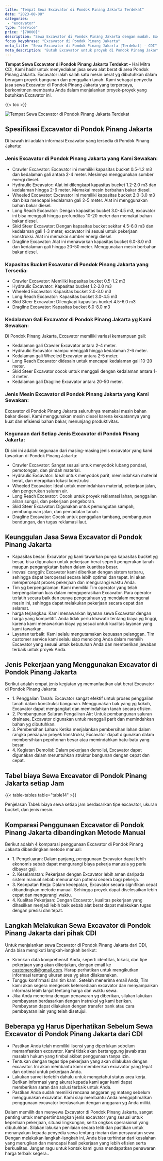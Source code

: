 ```yaml
---
title: "Tempat Sewa Excavator di Pondok Pinang Jakarta Terdekat"
date: "2023-08-08"
categories:
 - "excavator"
type: "service"
price: "[70000]"
description: "Sewa Excavator di Pondok Pinang Jakarta dengan mudah. Excavator unggulan untuk proyek konstruksi yang membutuhkan peralatan profesional dengan performa maksimal. Dapatkan informasi detail."
focus_keyphrase: "Excavator di Pondok Pinang Jakarta"
meta_title: "Sewa Excavator di Pondok Pinang Jakarta [Terdekat] - CDI"
meta_description: "Butuh Excavator untuk proyek di Pondok Pinang Jakarta?. Kami tawarkan Excavator berkualitas untuk menyelesaikan pekerjaan. Promo menarik tersedia."
---
```


**Tempat Sewa Excavator di Pondok Pinang Jakarta Terdekat** – Hai Mitra CDI, Kami hadir untuk menyediakan jasa sewa alat berat di area Pondok Pinang Jakarta. Excavator ialah salah satu mesin berat yg dibutuhkan dalam beragam proyek bangunan dan penggalian tanah. Kami sebagai penyedia jasa sewa Excavator di Pondok Pinang Jakarta yang terpercaya, berkomitmen membantu Anda dalam menjalankan proyek-proyek yang butuhkan Excavator ini.

{{< toc >}}

![Tempat Sewa Excavator di Pondok Pinang Jakarta Terdekat](/images/excavator/excavator-17.jpg)

## Spesifikasi Excavator di Pondok Pinang Jakarta

Di bawah ini adalah informasi Excavator yang tersedia di Pondok Pinang Jakarta:

### Jenis Excavator di Pondok Pinang Jakarta yang Kami Sewakan:

*   Crawler Excavator: Excavator ini memiliki kapasitas bucket 0.5-1.2 m3 dan kedalaman gali antara 2-4 meter. Mesinnya menggunakan sumber energi diesel.
*   Hydraulic Excavator: Alat ini dilengkapi kapasitas bucket 1.2-2.0 m3 dan kedalaman hingga 2-6 meter. Memakai mesin berbahan bakar diesel.
*   Wheeled Excavator: Excavator ini memiliki kapasitas bucket 2.0-3.0 m3 dan bisa mencapai kedalaman gali 2-5 meter. Alat ini menggunakan bahan bakar diesel.
*   Long Reach Excavator: Dengan kapasitas bucket 3.0-4.5 m3, excavator ini bisa menggali hingga profunditas 10-20 meter dan memakai bahan bakar diesel.
*   Skid Steer Excavator: Dengan kapasitas bucket sekitar 4.5-6.0 m3 dan kedalaman gali 1-3 meter, excavator ini sesuai untuk pekerjaan konstruksi. Alat ini memakai sumber energi diesel.
*   Dragline Excavator: Alat ini menawarkan kapasitas bucket 6.0-8.0 m3 dan kedalaman gali hingga 20-50 meter. Menggunakan mesin berbahan bakar diesel.

### Kapasitas Bucket Excavator di Pondok Pinang Jakarta yang Tersedia:

*   Crawler Excavator: Memiliki kapasitas bucket 0.5-1.2 m3
*   Hydraulic Excavator: Kapasitas bucket 1.2-2.0 m3
*   Wheeled Excavator: Kapasitas bucket 2.0-3.0 m3
*   Long Reach Excavator: Kapasitas bucket 3.0-4.5 m3
*   Skid Steer Excavator: Dilengkapi kapasitas bucket 4.5-6.0 m3
*   Dragline Excavator: Kapasitas bucket 6.0-8.0 m3

### Kedalaman Gali Excavator di Pondok Pinang Jakarta yg Kami Sewakan:

Di Pondok Pinang Jakarta, Excavator memiliki variasi kemampuan gali:

*   Kedalaman gali Crawler Excavator antara 2-4 meter.
*   Hydraulic Excavator mampu menggali hingga kedalaman 2-6 meter.
*   Kedalaman gali Wheeled Excavator antara 2-5 meter.
*   Long Reach Excavator didesain untuk mencapai kedalaman gali 10-20 meter.
*   Skid Steer Excavator cocok untuk menggali dengan kedalaman antara 1-3 meter.
*   Kedalaman gali Dragline Excavator antara 20-50 meter.

### Jenis Mesin Excavator di Pondok Pinang Jakarta yang Kami Sewakan:

Excavator di Pondok Pinang Jakarta seluruhnya memakai mesin bahan bakar diesel. Kami menggunakan mesin diesel karena kekuatannya yang kuat dan efisiensi bahan bakar, menunjang produktivitas.

### Kegunaan dari Setiap Jenis Excavator di Pondok Pinang Jakarta:

Di sini ini adalah kegunaan dari masing-masing jenis excavator yang kami tawarkan di Pondok Pinang Jakarta:

*   Crawler Excavator: Sangat sesuai untuk menyodok lubang pondasi, pemotongan, dan pindah material.
*   Hydraulic Excavator: Ideal untuk menyodok parit, memindahkan material berat, dan merapikan lokasi konstruksi.
*   Wheeled Excavator: Ideal untuk memindahkan material, pekerjaan jalan, dan pengerukan saluran air.
*   Long Reach Excavator: Cocok untuk proyek reklamasi lahan, penggalian aliran sungai, dan pekerjaan pengeboran.
*   Skid Steer Excavator: Digunakan untuk pemungutan sampah, pembangunan jalan, dan pemadatan tanah.
*   Dragline Excavator: Cocok untuk penggalian tambang, pembangunan bendungan, dan tugas reklamasi laut.

## Keunggulan Jasa Sewa Excavator di Pondok Pinang Jakarta

*   Kapasitas besar: Excavator yg kami tawarkan punya kapasitas bucket yg besar, bisa digunakan untuk pekerjaan berat seperti pengerukan tanah maupun pengangkutan bahan dalam kuantitas besar.
*   Inovasi canggih: Excavator kami diberikan dengan sistem terbaru, sehingga dapat beroperasi secara lebih optimal dan tepat. Ini akan mempercepat proses pekerjaan dan mengurangi waktu Anda.
*   Tim yg berpengalaman: Kami memiliki Tim operator yang telah berpengalaman luas dalam mengoperasikan Excavator. Para operator terlatih secara baik dan punya pengetahuan yg mendalam mengenai mesin ini, sehingga dapat melakukan pekerjaan secara cepat dan selamat.
*   harga terjangkau: Kami menawarkan layanan sewa Excavator dengan harga yang kompetitif. Anda tidak perlu khawatir tentang biaya yg tinggi, karena kami menawarkan biaya yg sesuai untuk kualitas layanan yang kami tawarkan.
*   Layanan terbaik: Kami selalu mengutamakan kepuasan pelanggan. Tim customer service kami selalu siap menolong Anda dalam memilih Excavator yang sesuai untuk kebutuhan Anda dan memberikan jawaban terbaik untuk proyek Anda.

## Jenis Pekerjaan yang Menggunakan Excavator di Pondok Pinang Jakarta

Berikut adalah empat jenis kegiatan yg memanfaatkan alat berat Excavator di Pondok Pinang Jakarta:

*   1\. Penggalian Tanah: Excavator sangat efektif untuk proses penggalian tanah dalam konstruksi bangunan. Menggunakan bak yang yg kokoh, Excavator dapat mengangkat dan memindahkan tanah secara efisien.
*   2\. Pembangunan Saluran Pengaliran Air: Untuk pembangunan saluran drainase, Excavator digunakan untuk menggali parit dan memindahkan bahan yg dibutuhkan.
*   3\. Pembersihan Lahan: Ketika menjalankan pembersihan lahan dalam rangka persiapan proyek konstruksi, Excavator dapat digunakan dalam membersihkan pepohonan besar atau memindahkan batu-batu yang besar.
*   4\. Kegiatan Demolisi: Dalam pekerjaan demolisi, Excavator dapat digunakan dalam meruntuhkan struktur bangunan dengan cepat dan cepat.

## Tabel biaya Sewa Excavator di Pondok Pinang Jakarta setiap Jam

{{< table-tables table="table14" >}}

Penjelasan Tabel: biaya sewa setiap jam berdasarkan tipe excavator, ukuran bucket, dan jenis mesin.

## Komparasi Penggunaan Excavator di Pondok Pinang Jakarta dibandingkan Metode Manual

Berikut adalah 4 komparasi penggunaan Excavator di Pondok Pinang Jakarta dibandingkan metode manual:

*   1\. Pengeluaran: Dalam panjang, penggunaan Excavator dapat lebih ekonomis sebab dapat mengurangi biaya pekerja manusia yg perlu dibayar gaji.
*   2\. Keselamatan: Pekerjaan dengan Excavator lebih aman daripada sistem manual sebab menurunkan potensi cedera bagi pekerja.
*   3\. Kecepatan Kerja: Dalam kecepatan, Excavator secara signifikan cepat dibandingkan metode manual. Sehingga proyek dapat diselesaikan lebih cepat dan mengurangi waktu.
*   4\. Kualitas Pekerjaan: Dengan Excavator, kualitas pekerjaan yang dihasilkan menjadi lebih baik sebab alat berat dapat melakukan tugas dengan presisi dan tepat.

## Langkah Melakukan Sewa Excavator di Pondok Pinang Jakarta dari pihak CDI

Untuk menjalankan sewa Excavator di Pondok Pinang Jakarta dari CDI, Anda bisa mengikuti langkah-langkah berikut:

*   Kirimkan data komprehensif Anda, seperti identitas, lokasi, dan tipe pekerjaan yang akan dikerjakan, dengan email ke customercdi@gmail.com. Harap perhatikan untuk mengikutkan informasi tentang ukuran area yg akan dilaksanakan.
*   Tunggu konfirmasi dari tim kami. Setelah menerima email Anda, Tim kami akan segera mengecek ketersediaan excavator dan menyampaikan informasi lebih lanjut tentang harga dan waktu sewa.
*   Jika Anda menerima dengan penawaran yg diberikan, silakan lakukan pembayaran berdasarkan dengan instruksi yg kami berikan. Pembayaran dapat dilakukan dengan transfer bank atau cara pembayaran lain yang telah disetujui.

## Beberapa yg Harus Diperhatikan Sebelum Sewa Excavator di Pondok Pinang Jakarta dari CDI

*   Pastikan Anda telah memiliki lisensi yang diperlukan sebelum memanfaatkan excavator. Kami tidak akan bertanggung jawab atas masalah hukum yang timbul akibat penggunaan tanpa izin.
*   Tentukan dengan tegas tipe pekerjaan yang akan dilakukan dengan excavator. Ini akan membantu kami memberikan excavator yang tepat dan optimal untuk pekerjaan Anda.
*   Lakukan survei terlebih dahulu untuk mengetahui status area kerja. Berikan informasi yang akurat kepada kami agar kami dapat memberikan saran dan solusi terbaik untuk Anda.
*   Pastikan Anda sudah memiliki rencana anggaran yg matang sebelum menggunakan excavator. Kami siap membantu Anda mengoptimalkan penggunaan excavator berdasarkan dengan anggaran yg Anda miliki.

Dalam memilih dan menyewa Excavator di Pondok Pinang Jakarta, sangat penting untuk mempertimbangkan jenis excavator yang sesuai untuk keperluan pekerjaan, situasi lingkungan, serta ongkos operasional yang dibutuhkan. Silakan lakukan penilaian secara teliti dan pastikan untuk menanyakan kepada penyedia sewa tentang rincian dan persyaratan sewa. Dengan melakukan langkah-langkah ini, Anda bisa terhindar dari kesalahan yang merugikan dan mencapai hasil pekerjaan yang lebih efisien serta berkualitas. Jangan ragu untuk kontak kami guna mendapatkan penawaran harga terbaik segera..